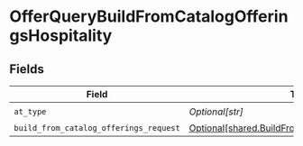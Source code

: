 # OfferQueryBuildFromCatalogOfferingsHospitality


## Fields

| Field                                                                                                            | Type                                                                                                             | Required                                                                                                         | Description                                                                                                      | Example                                                                                                          |
| ---------------------------------------------------------------------------------------------------------------- | ---------------------------------------------------------------------------------------------------------------- | ---------------------------------------------------------------------------------------------------------------- | ---------------------------------------------------------------------------------------------------------------- | ---------------------------------------------------------------------------------------------------------------- |
| `at_type`                                                                                                        | *Optional[str]*                                                                                                  | :heavy_check_mark:                                                                                               | N/A                                                                                                              | OfferQueryBuildFromCatalogOfferingsHospitality                                                                   |
| `build_from_catalog_offerings_request`                                                                           | [Optional[shared.BuildFromCatalogOfferingsRequest]](undefined/models/shared/buildfromcatalogofferingsrequest.md) | :heavy_minus_sign:                                                                                               | N/A                                                                                                              |                                                                                                                  |